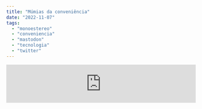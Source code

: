 ```yaml
---
title: "Múmias da conveniência"
date: "2022-11-07"
tags: 
  - "monoestereo"
  - "conveniencia"
  - "mastodon"
  - "tecnologia"
  - "twitter"
---
```


<iframe src="https://anchor.fm/monoestereo/embed/episodes/Mmias-da-convenincia-e1qddjm" height="102px" width="100%" frameborder="0" scrolling="no"></iframe>
